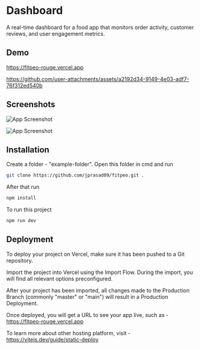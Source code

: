 # Dashboard

A real-time dashboard for a food app that monitors order activity, customer reviews, and user engagement metrics.


## Demo

https://fitpeo-rouge.vercel.app

https://github.com/user-attachments/assets/a2192d34-9149-4e03-adf7-76f312ed540b


## Screenshots

![App Screenshot](https://i.ibb.co/Vqh67Jc/dashboard-1.png)

![App Screenshot](https://i.ibb.co/m5MSFcZ/dashboard-2.png)


## Installation

Create a folder - "example-folder". Open this folder in cmd and run 

```bash
git clone https://github.com/jprasad09/fitpeo.git .
```
After that run
```bash
npm install
```
To run this project
```bash
npm run dev
```


## Deployment

To deploy your project on Vercel, make sure it has been pushed to a Git repository.

Import the project into Vercel using the Import Flow. During the import, you will find all relevant options preconfigured.

After your project has been imported, all changes made to the Production Branch (commonly "master" or "main") will result in a Production Deployment.

Once deployed, you will get a URL to see your app live, such as - https://fitpeo-rouge.vercel.app

To learn more about other hosting platform, visit - https://vitejs.dev/guide/static-deploy 

